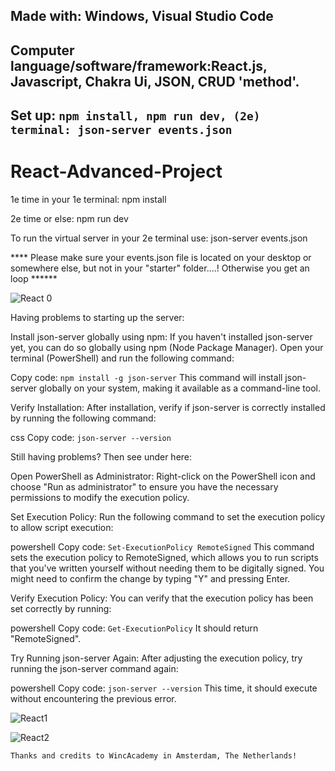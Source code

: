 Made with:
Windows, Visual Studio Code
-----------------------------------------------------
Computer language/software/framework:React.js, Javascript, Chakra Ui, JSON, CRUD 'method'.
------------------------------------------------------
Set up:
```npm install, npm run dev, (2e) terminal: json-server events.json  ```
-----------------------------------------------------------------------------------
# React-Advanced-Project

1e time in your 1e terminal: npm install

2e time or else: npm run dev

To run the virtual server in your 2e terminal use: json-server events.json  


**** Please make sure your events.json file is located on your desktop or somewhere else, but not in your "starter" folder....! Otherwise you get an loop ******

![React 0](https://github.com/aelyakoubi/React-Advanced-Project/assets/115151631/b67d12cf-ca33-4ca2-89ad-f3f4f42a5f33)


Having problems to starting up the server:

Install json-server globally using npm: If you haven't installed json-server yet, you can do so globally using npm (Node Package Manager). Open your terminal (PowerShell) and run the following command:

Copy code:
```npm install -g json-server```
This command will install json-server globally on your system, making it available as a command-line tool.

Verify Installation: After installation, verify if json-server is correctly installed by running the following command:

css
Copy code:
```json-server --version```

Still having problems? Then see under here:

Open PowerShell as Administrator: Right-click on the PowerShell icon and choose "Run as administrator" to ensure you have the necessary permissions to modify the execution policy.

Set Execution Policy: Run the following command to set the execution policy to allow script execution:

powershell
Copy code:
```Set-ExecutionPolicy RemoteSigned```
This command sets the execution policy to RemoteSigned, which allows you to run scripts that you've written yourself without needing them to be digitally signed. You might need to confirm the change by typing "Y" and pressing Enter.

Verify Execution Policy: You can verify that the execution policy has been set correctly by running:

powershell
Copy code:
```Get-ExecutionPolicy```
It should return "RemoteSigned".

Try Running json-server Again: After adjusting the execution policy, try running the json-server command again:

powershell
Copy code:
```json-server --version```
This time, it should execute without encountering the previous error.

![React1](https://github.com/aelyakoubi/React-Advanced-Project/assets/115151631/3f360556-d80b-4ed9-a47c-7a0016f8b28a)

![React2](https://github.com/aelyakoubi/React-Advanced-Project/assets/115151631/486e52e1-849f-4d38-adf7-f0824aa334c5)

```Thanks and credits to WincAcademy in Amsterdam, The Netherlands!```
